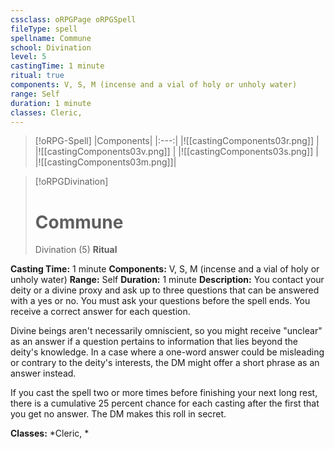```yaml
---
cssclass: oRPGPage oRPGSpell
fileType: spell
spellname: Commune
school: Divination
level: 5
castingTime: 1 minute
ritual: true
components: V, S, M (incense and a vial of holy or unholy water)
range: Self
duration: 1 minute
classes: Cleric,
---
```

> [!oRPG-Spell]
> |Components|
> |:---:|
> |![[castingComponents03r.png]] |
> |![[castingComponents03v.png]] |
> |![[castingComponents03s.png]] |
> |![[castingComponents03m.png]]|

> [!oRPGDivination]
>#  Commune
> Divination  (5)
> **Ritual**

**Casting Time:** 1 minute
**Components:** V, S, M (incense and a vial of holy or unholy water)
**Range:** Self
**Duration:**  1 minute
**Description:**
You contact your deity or a divine proxy and ask up to three questions that can be answered with a yes or no. You must ask your questions before the spell ends. You receive a correct answer for each question.



 Divine beings aren't necessarily omniscient, so you might receive "unclear" as an answer if a question pertains to information that lies beyond the deity's knowledge. In a case where a one-word answer could be misleading or contrary to the deity's interests, the DM might offer a short phrase as an answer instead.



 If you cast the spell two or more times before finishing your next long rest, there is a cumulative 25 percent chance for each casting after the first that you get no answer. The DM makes this roll in secret.



**Classes:**  *Cleric, *


